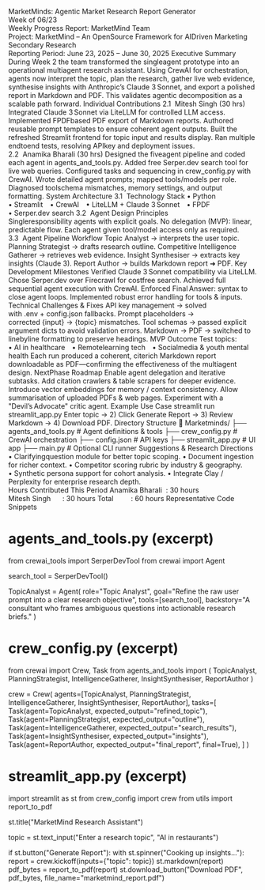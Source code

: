 MarketMinds: Agentic Market Research Report Generator
<br>
Week of 06/23
<br>
Weekly Progress Report: MarketMind Team
<br>
Project: MarketMind – An OpenSource Framework for AIDriven Marketing Secondary Research
<br>
Reporting Period: June 23, 2025 – June 30, 2025
Executive Summary
During Week 2 the team transformed the singleagent prototype into an operational multiagent research assistant. Using CrewAI for orchestration, agents now interpret the topic, plan the research, gather live web evidence, synthesise insights with Anthropic’s Claude 3 Sonnet, and export a polished report in Markdown and PDF. This validates agentic decomposition as a scalable path forward.
Individual Contributions
2.1  Mitesh Singh (30 hrs)
Integrated Claude 3 Sonnet via LiteLLM for controlled LLM access.
Implemented FPDFbased PDF export of Markdown reports.
Authored reusable prompt templates to ensure coherent agent outputs.
Built the refreshed Streamlit frontend for topic input and results display.
Ran multiple endtoend tests, resolving APIkey and deployment issues.
2.2  Anamika Bharali (30 hrs)
Designed the fiveagent pipeline and coded each agent in agents\_and\_tools.py.
Added free Serper.dev search tool for live web queries.
Configured tasks and sequencing in crew\_config.py with CrewAI.
Wrote detailed agent prompts; mapped tools/models per role.
Diagnosed toolschema mismatches, memory settings, and output formatting.
System Architecture
3.1  Technology Stack
• Python • Streamlit • CrewAI • LiteLLM + Claude 3 Sonnet • FPDF • Serper.dev search
3.2  Agent Design Principles
Singleresponsibility agents with explicit goals.
No delegation (MVP): linear, predictable flow.
Each agent given tool/model access only as required.
3.3  Agent Pipeline Workflow
Topic Analyst → interprets the user topic.
Planning Strategist → drafts research outline.
Competitive Intelligence Gatherer → retrieves web evidence.
Insight Synthesiser → extracts key insights (Claude 3).
Report Author → builds Markdown report ➜ PDF.
Key Development Milestones
Verified Claude 3 Sonnet compatibility via LiteLLM.
Chose Serper.dev over Firecrawl for costfree search.
Achieved full sequential agent execution with CrewAI.
Enforced Final Answer: syntax to close agent loops.
Implemented robust error handling for tools & inputs.
Technical Challenges & Fixes
API key management → solved with .env + config.json fallbacks.
Prompt placeholders → corrected {input} → {topic} mismatches.
Tool schemas → passed explicit argument dicts to avoid validation errors.
Markdown → PDF → switched to linebyline formatting to preserve headings.
MVP Outcome
Test topics:
• AI in healthcare • Remotelearning tech • Socialmedia & youth mental health
Each run produced a coherent, citerich Markdown report downloadable as PDF—confirming the effectiveness of the multiagent design.
NextPhase Roadmap
Enable agent delegation and iterative subtasks.
Add citation crawlers & table scrapers for deeper evidence.
Introduce vector embeddings for memory / context consistency.
Allow summarisation of uploaded PDFs & web pages.
Experiment with a "Devil’s Advocate" critic agent.
Example Use Case
streamlit run streamlit\_app.py
Enter topic → 2) Click Generate Report → 3) Review Markdown → 4) Download PDF.
Directory Structure
📁 Marketminds/
├── agents\_and\_tools.py # Agent definitions & tools
├── crew\_config.py # CrewAI orchestration
├── config.json # API keys
├── streamlit\_app.py # UI app
├── main.py # Optional CLI runner
Suggestions & Research Directions
• Clarifyingquestion module for better topic scoping.
• Document ingestion for richer context.
• Competitor scoring rubric by industry & geography.
• Synthetic persona support for cohort analysis.
• Integrate Clay / Perplexity for enterprise research depth.
<br>
Hours Contributed This Period
Anamika Bharali  : 30 hours
Mitesh Singh      : 30 hours
Total         : 60 hours
Representative Code Snippets
# agents\_and\_tools.py (excerpt)
from crewai\_tools import SerperDevTool
from crewai import Agent

search\_tool = SerperDevTool()

TopicAnalyst = Agent(
 role="Topic Analyst",
 goal="Refine the raw user prompt into a clear research objective",
 tools=[search\_tool],
 backstory="A consultant who frames ambiguous questions into actionable research briefs."
)
# crew\_config.py (excerpt)
from crewai import Crew, Task
from agents\_and\_tools import (
 TopicAnalyst, PlanningStrategist,
 IntelligenceGatherer, InsightSynthesiser, ReportAuthor
)

crew = Crew(
 agents=[TopicAnalyst, PlanningStrategist, IntelligenceGatherer, InsightSynthesiser, ReportAuthor],
 tasks=[
 Task(agent=TopicAnalyst, expected\_output="refined\_topic"),
 Task(agent=PlanningStrategist, expected\_output="outline"),
 Task(agent=IntelligenceGatherer, expected\_output="search\_results"),
 Task(agent=InsightSynthesiser, expected\_output="insights"),
 Task(agent=ReportAuthor, expected\_output="final\_report", final=True),
 ]
)
# streamlit\_app.py (excerpt)
import streamlit as st
from crew\_config import crew
from utils import report\_to\_pdf

st.title("MarketMind Research Assistant")

topic = st.text\_input("Enter a research topic", "AI in restaurants")

if st.button("Generate Report"):
 with st.spinner("Cooking up insights..."):
 report = crew.kickoff(inputs={"topic": topic})
 st.markdown(report)
 pdf\_bytes = report\_to\_pdf(report)
 st.download\_button("Download PDF", pdf\_bytes, file\_name="marketmind\_report.pdf")
